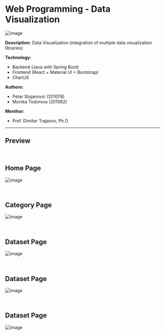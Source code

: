 # Web Programming - Data Visualization

![image](https://user-images.githubusercontent.com/85808655/201375273-3a7cdec7-cc9f-46fa-a11a-56c5b63e6175.png)

**Description:** Data Visualization (integration of multiple data visualization libraries)

**Technology:**
- Backend (Java with Spring Boot)
- Frontend (React + Material UI + Bootstrap)
- ChartJS

**Authors:**
- Petar Stojanovic (201078)
- Monika Todorova (201082)


**Menthor:** 
- Prof. Dimitar Trajanov, Ph.D
---
## Preview
<br />

##  Home Page
![image](https://github.com/petar-stojanovic/finki_vizualizacija_na_podatoci/assets/66530689/86d4210e-ca4b-4592-bdfc-8873b212e721)

<br />

##  Category Page
![image](https://github.com/petar-stojanovic/finki_vizualizacija_na_podatoci/assets/66530689/89252bc3-b9be-47da-863e-80d44ab342a1)

<br />

##  Dataset Page
![image](https://github.com/petar-stojanovic/finki_vizualizacija_na_podatoci/assets/66530689/f0664800-93a1-4a16-b9d7-23542d0e211e)

<br />

##  Dataset Page
![image](https://github.com/petar-stojanovic/finki_vizualizacija_na_podatoci/assets/66530689/2734ec66-4f07-470c-8970-7207b236a2f6)

<br />

##  Dataset Page
![image](https://github.com/petar-stojanovic/finki_vizualizacija_na_podatoci/assets/66530689/36f2d2d3-9194-4dc9-ad7e-93e2e7a59369)
